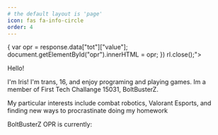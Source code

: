 ```yaml
---
# the default layout is 'page'
icon: fas fa-info-circle
order: 4
---
```

<html>
<head>
<script src="https://cdn.jsdelivr.net/npm/axios/dist/axios.min.js"></script>
<script language="javascript">
function getOPR() {
    axios.get("https://api.ftcscout.org/rest/v1/teams/15031/quick-stats?season=2023&region=All")
        .then(response => {
            var opr = response.data["tot"]["value"];
            document.getElementById("opr").innerHTML = opr;
    }) 
rl.close();
}</script>
</head>

<body onload = "    
axios.get("https://api.ftcscout.org/rest/v1/teams/15031/quick-stats?season=2023&region=All")
        .then(response => {
            var opr = response.data["tot"]["value"];
            document.getElementById("opr").innerHTML = opr;
    }) 
rl.close();">
<p>Hello!</p>

<p>I'm Iris! I'm trans, 16, and enjoy programing and playing games. Im a member of First Tech Challange 15031, BoltBusterZ.</p>

<p>My particular interests include combat robotics, Valorant Esports, and finding new ways to procrastinate doing my homework<p>

<p> BoltBusterZ OPR is currently: <b><span id = "opr"></span></b></p>